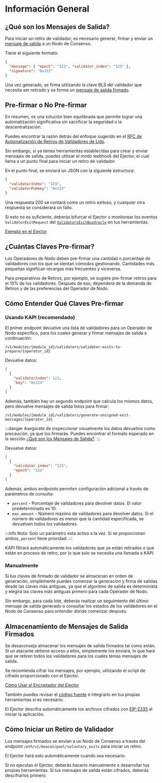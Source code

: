 # Información General

## ¿Qué son los Mensajes de Salida?

Para iniciar un retiro de validador, es necesario generar, firmar y enviar un [mensaje de salida](https://github.com/ethereum/consensus-specs/blob/v1.0.1/specs/phase0/beacon-chain.md#voluntaryexit) a un Nodo de Consenso.

Tiene el siguiente formato:

```json
{
  "message": { "epoch": "123", "validator_index": "123" },
  "signature": "0x123"
}
```

Una vez generado, se firma utilizando la clave BLS del validador que necesita ser retirado y se forma un [mensaje de salida firmado](https://github.com/ethereum/consensus-specs/blob/v1.0.1/specs/phase0/beacon-chain.md#signedvoluntaryexit).

## Pre-firmar o No Pre-firmar

En resumen, es una solución bien equilibrada que permite lograr una automatización significativa sin sacrificar la seguridad o la descentralización.

Puedes encontrar la razón detrás del enfoque sugerido en el [RFC de Automatización de Retiros de Validadores de Lido](https://hackmd.io/@lido/BkxRxAr-o).

Sin embargo, si ya tienes herramientas establecidas para crear y enviar mensajes de salida, puedes utilizar el modo webhook del Ejector, el cual llama a un punto final para iniciar un retiro de validador.

En el punto final, se enviará un JSON con la siguiente estructura:

```json
{
  "validatorIndex": "123",
  "validatorPubkey": "0x123"
}
```

Una respuesta 200 se contará como un retiro exitoso, y cualquier otra respuesta se considerará un fallo.

Si esto no es suficiente, deberás bifurcar el Ejector o monitorear los eventos `ValidatorExitRequest` del [`ValidatorsExitBusOracle`](https://github.com/lidofinance/lido-dao/blob/feature/shapella-upgrade/contracts/0.8.9/oracle/ValidatorsExitBusOracle.sol) en tus herramientas.

[Ejemplo en el Ejector](https://github.com/lidofinance/validator-ejector/blob/d72cac9767a57936f29c5b54e7de4f74344342de/src/services/execution-api/service.ts#L160-L203)

## ¿Cuántas Claves Pre-firmar?

Los Operadores de Nodo deben pre-firmar una cantidad o porcentaje de validadores con los que se sientan cómodos gestionando. Cantidades más pequeñas significan recargas más frecuentes y viceversa.

Para preparativos de Retiros, por ejemplo, se sugiere pre-firmar retiros para el 10% de los validadores. Después de eso, dependerá de la demanda de Retiros y de las preferencias del Operador de Nodo.

## Cómo Entender Qué Claves Pre-firmar

### Usando KAPI (recomendado)

El primer endpoint devuelve una lista de validadores para un Operador de Nodo específico, para los cuales generar y firmar mensajes de salida a continuación:

`/v1/modules/{module_id}/validators/validator-exits-to-prepare/{operator_id}`

Devuelve datos:

```json
[
  {
    "validatorIndex": 123,
    "key": "0x123"
  }
]
```

Además, también hay un segundo endpoint que calcula los mismos datos, pero devuelve mensajes de salida listos para firmar:

`/v1/modules/{module_id}/validators/generate-unsigned-exit-messages/{operator_id}`

:::danger
Asegúrate de inspeccionar visualmente los datos devueltos como precaución, ya que los firmarás.
Puedes encontrar el formato esperado en la sección [¿Qué son los Mensajes de Salida?](#qué-son-los-mensajes-de-salida).
:::

Devuelve datos:

```json
[
  {
    "validator_index": "123",
    "epoch": "123"
  }
]
```

Además, ambos endpoints permiten configuración adicional a través de parámetros de consulta:

- `percent` - Porcentaje de validadores para devolver datos. El valor predeterminado es 10.
- `max_amount` - Número máximo de validadores para devolver datos. Si el número de validadores es menor que la cantidad especificada, se devuelven todos los validadores.

:::info
Nota: Solo un parámetro está activo a la vez. Si se proporcionan ambos, `percent` tiene prioridad.
:::

KAPI filtrará automáticamente los validadores que ya están retirados o que están en proceso de retiro, por lo que solo se necesita una llamada a KAPI.

### Manualmente

Si tus claves de firmado de validador se almacenan en orden de generación, simplemente puedes comenzar la generación y firma de salidas desde las claves más antiguas, ya que el algoritmo de salida es determinista y elegirá las claves más antiguas primero para cada Operador de Nodo.

Sin embargo, para cada lote, deberás realizar un seguimiento del último mensaje de salida generado o consultar los estados de los validadores en el Nodo de Consenso para entender dónde comenzar después.

## Almacenamiento de Mensajes de Salida Firmados

Se desaconseja almacenar los mensajes de salida firmados tal como están. Si un atacante obtiene acceso a ellos, simplemente los enviará, lo que hará que se retiren todos los validadores para los cuales tenías mensajes de salida.

Se recomienda cifrar los mensajes, por ejemplo, utilizando el script de cifrado proporcionado con el Ejector.

[Cómo Usar el Encriptador del Ejector](https://hackmd.io/@lido/BJvy7eWln#Encrypting-Messages)

También puedes revisar el [código fuente](https://github.com/lidofinance/validator-ejector/blob/develop/encryptor/encrypt.ts) e integrarlo en tus propias herramientas si es necesario.

El Ejector descifra automáticamente los archivos cifrados con [EIP-2335](https://github.com/ethereum/EIPs/blob/master/EIPS/eip-2335.md) al iniciar la aplicación.

## Cómo Iniciar un Retiro de Validador

Los mensajes firmados se envían a un Nodo de Consenso a través del endpoint `/eth/v1/beacon/pool/voluntary_exits` para iniciar un retiro.

El Ejector hará esto automáticamente cuando sea necesario.

Si no ejecutas el Ejector, deberás hacerlo manualmente o desarrollar tus propias herramientas.
Si tus mensajes de salida están cifrados, deberás descifrarlos primero.
